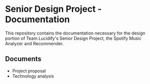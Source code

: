 # Senior Design Project - Documentation

This repository contains the documentation necessary for the design portion of Team Lucidify's Senior Design Project, the Spotify Music Analyzer and Recommender.

## Documents

- Project proposal
- Technology analysis
